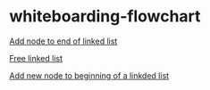 # whiteboarding-flowchart

[Add node to end of linked list](https://viewer.diagrams.net/?tags=%7B%7D&target=blank&highlight=0000ff&edit=_blank&layers=1&nav=1&title=add%20node%20to%20end%20of%20linked%20list.drawio#Uhttps%3A%2F%2Fraw.githubusercontent.com%2Ftenyapious%2Fwhiteboarding-flowchart%2Fmain%2Fadd%2520node%2520to%2520end%2520of%2520linked%2520list.drawio)

[Free linked list](https://viewer.diagrams.net/?tags=%7B%7D&highlight=0000ff&edit=_blank&layers=1&nav=1&title=free%20mem%20allocated%20for%20nodes.drawio#Uhttps%3A%2F%2Fraw.githubusercontent.com%2Ftenyapious%2Fwhiteboarding-flowchart%2Fmain%2Ffree%2520mem%2520allocated%2520for%2520nodes.drawio)

[Add new node to beginning of a linkded list](https://viewer.diagrams.net/?tags=%7B%7D&highlight=0000ff&edit=_blank&layers=1&nav=1&title=add%20new%20node%20to%20beginning%20of%20a%20linked%20list.drawio#Uhttps%3A%2F%2Fraw.githubusercontent.com%2Ftenyapious%2Fwhiteboarding-flowchart%2Fmain%2Fadd%2520new%2520node%2520to%2520beginning%2520of%2520a%2520linked%2520list.drawio)
